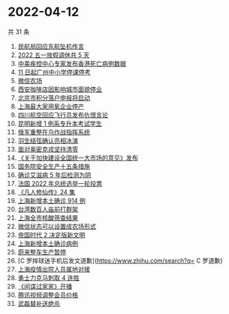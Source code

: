 # 2022-04-12

共 31 条

<!-- BEGIN -->
<!-- 最后更新时间 Tue Apr 12 2022 14:13:10 GMT+0800 (China Standard Time) -->

1. [民航局回应东航坠机传言](https://www.zhihu.com/search?q=民航局回应传言)
1. [2022 五一放假调休共 5 天](https://www.zhihu.com/search?q=五一)
1. [中美疾控中心专家发布香港死亡病例数据](https://www.zhihu.com/search?q=香港新冠死亡病例数据)
1. [11 日起广州中小学停课停考](https://www.zhihu.com/search?q=广州疫情)
1. [微信农场](https://www.zhihu.com/search?q=微信农场)
1. [西安咖啡店因影响城市面貌停业](https://www.zhihu.com/search?q=西安咖啡店)
1. [北京市积分落户申报将启动](https://www.zhihu.com/search?q=北京市积分落户申报)
1. [上海最大家用氧企业停产](https://www.zhihu.com/search?q=家用氧气瓶)
1. [四川航空回应飞行员发布仇恨言论](https://www.zhihu.com/search?q=四川航空回应)
1. [昆明新增 1 例系专升本考试学生](https://www.zhihu.com/search?q=昆明新增)
1. [俄军重整在乌作战指挥系统](https://www.zhihu.com/search?q=俄乌局势)
1. [羽生结弦确认亮相冰演](https://www.zhihu.com/search?q=羽生结弦确认亮相冰演)
1. [面对奥密克戎坚持清零](https://www.zhihu.com/search?q=奥密克戎)
1. [《关于加快建设全国统一大市场的意见》发布](https://www.zhihu.com/search?q=中共中央)
1. [国务院安全生产十五条措施](https://www.zhihu.com/search?q=国务院安委会)
1. [确诊艾滋病 5 年后检测为阴](https://www.zhihu.com/search?q=艾滋病转阴)
1. [法国 2022 年总统选举一轮投票](https://www.zhihu.com/search?q=法国总统选举)
1. [《凡人修仙传》24 集](https://www.zhihu.com/search?q=凡人修仙传之魔道争锋二十四集)
1. [上海新增本土确诊 914 例](https://www.zhihu.com/search?q=上海新增)
1. [台湾数百人庙前打群架](https://www.zhihu.com/search?q=台湾庙前打群架)
1. [上海全市核酸筛查结果](https://www.zhihu.com/search?q=上海全市核酸筛查结果)
1. [微信状态可以设置成农场形式](https://www.zhihu.com/search?q=微信状态可以设置成农场形式)
1. [帝国时代 2 决定版新文明](https://www.zhihu.com/search?q=帝国时代2新文明)
1. [上海新增本土确诊病例](https://www.zhihu.com/search?q=上海新增确诊)
1. [蔚来整车生产暂停](https://www.zhihu.com/search?q=蔚来停产)
1. [C 罗摔球迷手机后发文道歉](https://www.zhihu.com/search?q= C 罗道歉)
1. [上海疫情出院人员属地对接](https://www.zhihu.com/search?q=上海出院人员)
1. [勇士力克马刺取 4 连胜](https://www.zhihu.com/search?q=勇士)
1. [《间谍过家家》开播](https://www.zhihu.com/search?q=间谍过家家)
1. [腾讯视频调整会员价格](https://www.zhihu.com/search?q=腾讯视频会员价格)
1. [武磊替补送绝杀](https://www.zhihu.com/search?q=武磊)

<!-- END -->
